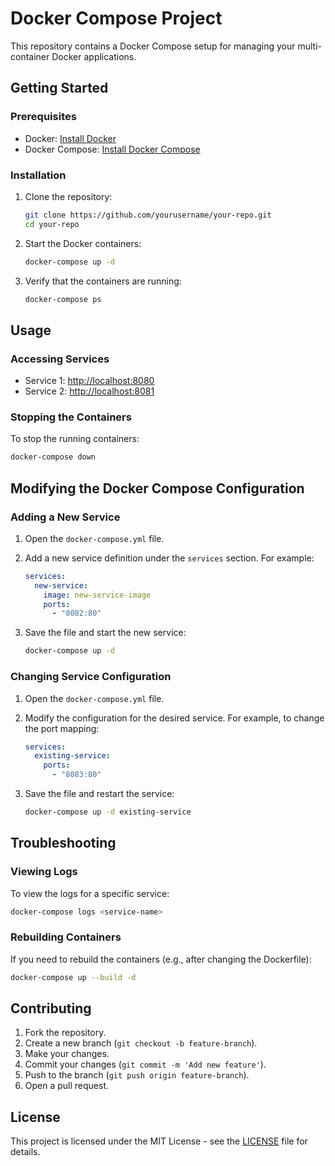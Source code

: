 # Docker Compose Project

This repository contains a Docker Compose setup for managing your multi-container Docker applications.

## Getting Started

### Prerequisites

- Docker: [Install Docker](https://docs.docker.com/get-docker/)
- Docker Compose: [Install Docker Compose](https://docs.docker.com/compose/install/)

### Installation

1. Clone the repository:
    ```sh
    git clone https://github.com/yourusername/your-repo.git
    cd your-repo
    ```

2. Start the Docker containers:
    ```sh
    docker-compose up -d
    ```

3. Verify that the containers are running:
    ```sh
    docker-compose ps
    ```

## Usage

### Accessing Services

- Service 1: [http://localhost:8080](http://localhost:8080)
- Service 2: [http://localhost:8081](http://localhost:8081)

### Stopping the Containers

To stop the running containers:
```sh
docker-compose down
```

## Modifying the Docker Compose Configuration

### Adding a New Service

1. Open the `docker-compose.yml` file.
2. Add a new service definition under the `services` section. For example:
    ```yaml
    services:
      new-service:
        image: new-service-image
        ports:
          - "8082:80"
    ```

3. Save the file and start the new service:
    ```sh
    docker-compose up -d
    ```

### Changing Service Configuration

1. Open the `docker-compose.yml` file.
2. Modify the configuration for the desired service. For example, to change the port mapping:
    ```yaml
    services:
      existing-service:
        ports:
          - "8083:80"
    ```

3. Save the file and restart the service:
    ```sh
    docker-compose up -d existing-service
    ```

## Troubleshooting

### Viewing Logs

To view the logs for a specific service:
```sh
docker-compose logs <service-name>
```

### Rebuilding Containers

If you need to rebuild the containers (e.g., after changing the Dockerfile):
```sh
docker-compose up --build -d
```

## Contributing

1. Fork the repository.
2. Create a new branch (`git checkout -b feature-branch`).
3. Make your changes.
4. Commit your changes (`git commit -m 'Add new feature'`).
5. Push to the branch (`git push origin feature-branch`).
6. Open a pull request.

## License

This project is licensed under the MIT License - see the [LICENSE](LICENSE) file for details.

